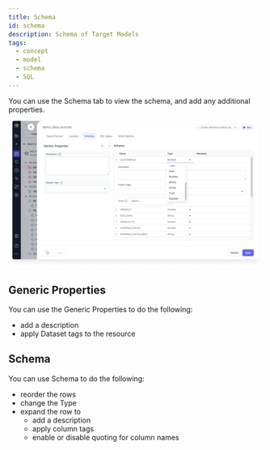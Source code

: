 ```yaml
---
title: Schema
id: schema
description: Schema of Target Models
tags:
  - concept
  - model
  - schema
  - SQL
---
```


You can use the Schema tab to view the schema, and add any additional properties.

![Schema](img/schema.png)

## Generic Properties

You can use the Generic Properties to do the following:

- add a description
- apply Dataset tags to the resource

## Schema

You can use Schema to do the following:

- reorder the rows
- change the Type
- expand the row to
  - add a description
  - apply column tags
  - enable or disable quoting for column names
